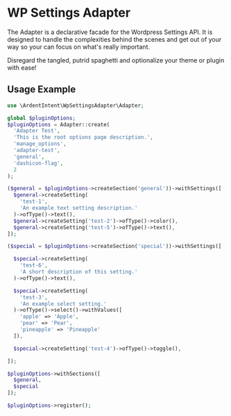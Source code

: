 # WP Settings Adapter

The Adapter is a declarative facade for the Wordpress Settings API. It is designed to handle the complexities behind the scenes and get out of your way so your can focus on what's really important.

Disregard the tangled, putrid spaghetti and optionalize your theme or plugin with ease!

## Usage Example

```php
use \ArdentIntent\WpSettingsAdapter\Adapter;

global $pluginOptions;
$pluginOptions = Adapter::create(
  'Adapter Test',
  'This is the root options page description.',
  'manage_options',
  'adapter-test',
  'general',
  'dashicon-flag',
  2
);

($general = $pluginOptions->createSection('general'))->withSettings([
  $general->createSetting(
    'test-1',
    'An example text setting description.'
  )->ofType()->text(),
  $general->createSetting('test-2')->ofType()->color(),
  $general->createSetting('test-5')->ofType()->text(),
]);

($special = $pluginOptions->createSection('special'))->withSettings([

  $special->createSetting(
    'test-6',
    'A short description of this setting.'
  )->ofType()->text(),

  $special->createSetting(
    'test-3',
    'An example select setting.'
  )->ofType()->select()->withValues([
    'apple' => 'Apple',
    'pear' => 'Pear',
    'pineapple' => 'Pineapple'
  ]),

  $special->createSetting('test-4')->ofType()->toggle(),

]);

$pluginOptions->withSections([
  $general,
  $special
]);

$pluginOptions->register();

```
